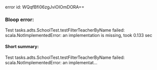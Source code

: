error id: WQqfBfi06zgJviOIOmDORA==
### Bloop error:

Test tasks.adts.SchoolTest.testFilterTeacherByName failed: scala.NotImplementedError: an implementation is missing, took 0.133 sec
#### Short summary: 

Test tasks.adts.SchoolTest.testFilterTeacherByName failed: scala.NotImplementedError: an implementat...